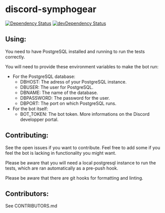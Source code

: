 # discord-symphogear

[![Dependency Status](https://david-dm.org/lucas-deangelis/discord-symphogear/status.svg)](https://david-dm.org/lucas-deangelis/discord-symphogear)
[![devDependency Status](https://david-dm.org/lucas-deangelis/discord-symphogear/dev-status.svg)](https://david-dm.org/lucas-deangelis/discord-symphogear?type=dev)

## Using:

You need to have PostgreSQL installed and running to run the tests correctly.

You will need to provide these environment variables to make the bot run:

-   For the PostgreSQL database:
    -   DBHOST: The adress of your PostgreSQL instance.
    -   DBUSER: The user for PostgreSQL.
    -   DBNAME: The name of the database.
    -   DBPASSWORD: The password for the user.
    -   DBPORT: The port on which PostgreSQL runs.
-   For the bot itself:
    -   BOT_TOKEN: The bot token. More informations on the Discord developper portal.

## Contributing:

See the open issues if you want to contribute. Feel free to add some if you feel the bot is lacking in functionality you might want.

Please be aware that you will need a local postgresql instance to run the tests, which are ran automatically as a pre-push hook.

Please be aware that there are git hooks for formatting and linting.

## Contributors:

See CONTRIBUTORS.md
